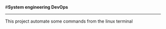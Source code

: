#**System engineering DevOps** <br> <hr>
This project automate some commands from the linux terminal
